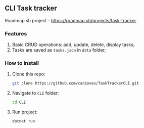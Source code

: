 ## CLI Task tracker

Roadmap.sh project - https://roadmap.sh/projects/task-tracker.

### Features
1. Basic CRUD operations: add, update, delete, display tasks;
2. Tasks are saved as `tasks.json` in `data` folder;

### How to install

1. Clone this repo:
   
    ``` bash
    git clone https://github.com/canioves/TaskTrackerCLI.git
    ```
2. Navigate to `CLI` folder:
   
   ```bash
   cd CLI
   ```
3. Run project:
   
   ```bash
   dotnet run
   ```